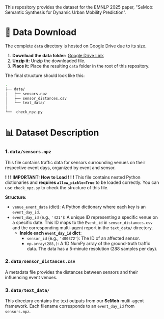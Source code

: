 This repository provides the dataset for the EMNLP 2025 paper, "SeMob: Semantic Synthesis for Dynamic Urban Mobility Prediction".
# 🚀 Data Download
The complete `data` directory is hosted on Google Drive due to its size.

1.  **Download the data folder:** [Google Drive Link](https://drive.google.com/file/d/1ICfEvA0ZWHOetJEWwx-12chz6bpPRsxD/view?usp=sharing)
2.  **Unzip it:** Unzip the downloaded file.
3.  **Place it:** Place the resulting `data` folder in the root of this repository.

The final structure should look like this:

```bash
.
├── data/
│   ├── sensors.npz
│   ├── sensor_distances.csv
│   └── text_data/
│
└──  check_npz.py

```
# 📊 Dataset Description
### 1. `data/sensors.npz`

This file contains traffic data for sensors surrounding venues on their respective event days, organized by event and sensor.

**! ! ! IMPORTANT: How to Load ! ! !**
This file contains nested Python dictionaries and **requires `allow_pickle=True`** to be loaded correctly. You can use `check_npz.py` to check the structure of this file.

**Structure:**

* `venue_event_data` (dict): A Python dictionary where each key is an `event_day_id`.
* `event_day_id` (e.g., `'421'`): A unique ID representing a specific venue on a specific date. This ID maps to the `Event_id` in `sensor_distances.csv` and the corresponding multi-agent report in the `text_data/` directory.
    * **Inside each `event_day_id` dict:**
        * `sensor_id` (e.g., `'400372'`): The ID of an affected sensor.
        * `np.array(288,)`: A 1D NumPy array of the ground-truth traffic data. The data has a 5-minute resolution (288 samples per day).

### 2. `data/sensor_distances.csv`

A metadata file provides the distances between sensors and their influencing event venues.

### 3. `data/text_data/`

This directory contains the text outputs from our **SeMob** multi-agent framework. Each filename corresponds to an `event_day_id` from `sensors.npz`.
